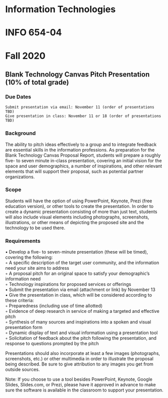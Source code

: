 # Information Technologies
# INFO 654-04
# Fall 2020

## Blank Technology Canvas Pitch Presentation (10% of total grade)


### Due Dates
	Submit presentation via email: November 11 (order of presentations TBD)
	Give presentation in class: November 11 or 18 (order of presentations TBD)

### Background

The ability to pitch ideas effectively to a group and to integrate feedback are essential skills in the information professions. As preparation for the Blank Technology Canvas Proposal Report, students will prepare a roughly five- to seven minute in-class presentation, covering an initial vision for the space and user demographics, a number of inspirations, and other relevant elements that will support their proposal, such as potential partner organizations.

### Scope

Students will have the option of using PowerPoint, Keynote, Prezi (free education version), or other tools to create the presentation. In order to create a dynamic presentation consisting of more than just text, students will also include visual elements including photographs, screenshots, illustrations, or other means of depicting the proposed site and the technology to be used there.

### Requirements

• Develop a five- to seven-minute presentation (these will be timed), covering the following:  
    ◦ A specific description of the target user community, and the information need your site aims to address  
    ◦ A proposal pitch for an original space to satisfy your demographic’s information need  
    ◦ Technology inspirations for proposed services or offerings  
• Submit the presentation via email (attachment or link) by November 13  
• Give the presentation in class, which will be considered according to these criteria:  
    ◦ Preparedness (including use of time allotted)  
    ◦ Evidence of deep research in service of making a targeted and effective pitch  
    ◦ Synthesis of many sources and inspirations into a spoken and visual presentation form  
    ◦ Dynamic display of text and visual information using a presentation tool  
    ◦ Solicitation of feedback about the pitch following the presentation, and response to questions prompted by the pitch  


Presentations should also incorporate at least a few images (photographs, screenshots, etc.) or other multimedia in order to illustrate the proposal being described. Be sure to give attribution to any images you get from outside sources.

Note: If you choose to use a tool besides PowerPoint, Keynote, Google Slides, Slides.com, or Prezi, please have it approved in advance to make sure the software is available in the classroom to support your presentation.

